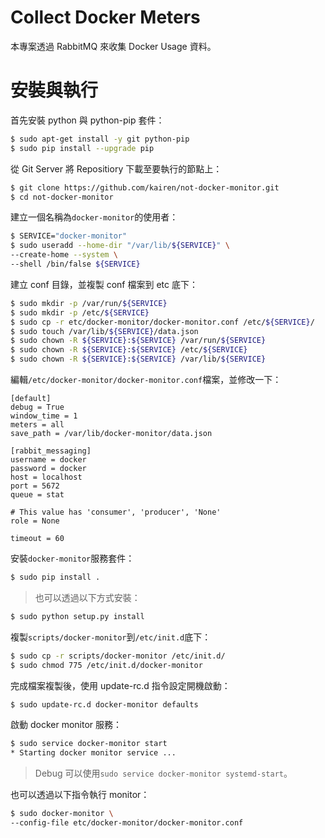 # Collect Docker Meters
本專案透過 RabbitMQ 來收集 Docker Usage 資料。

# 安裝與執行
首先安裝 python 與 python-pip 套件：
```sh
$ sudo apt-get install -y git python-pip
$ sudo pip install --upgrade pip
```

從 Git Server 將 Repositiory 下載至要執行的節點上：
```sh
$ git clone https://github.com/kairen/not-docker-monitor.git
$ cd not-docker-monitor
```

建立一個名稱為```docker-monitor```的使用者：
```sh
$ SERVICE="docker-monitor"
$ sudo useradd --home-dir "/var/lib/${SERVICE}" \
--create-home --system \
--shell /bin/false ${SERVICE}
```

建立 conf 目錄，並複製 conf 檔案到 etc 底下：
```sh
$ sudo mkdir -p /var/run/${SERVICE}
$ sudo mkdir -p /etc/${SERVICE}
$ sudo cp -r etc/docker-monitor/docker-monitor.conf /etc/${SERVICE}/
$ sudo touch /var/lib/${SERVICE}/data.json
$ sudo chown -R ${SERVICE}:${SERVICE} /var/run/${SERVICE}
$ sudo chown -R ${SERVICE}:${SERVICE} /etc/${SERVICE}
$ sudo chown -R ${SERVICE}:${SERVICE} /var/lib/${SERVICE}
```

編輯```/etc/docker-monitor/docker-monitor.conf```檔案，並修改一下：
```
[default]
debug = True
window_time = 1
meters = all
save_path = /var/lib/docker-monitor/data.json

[rabbit_messaging]
username = docker
password = docker
host = localhost
port = 5672
queue = stat

# This value has 'consumer', 'producer', 'None'
role = None

timeout = 60
```

安裝```docker-monitor```服務套件：
```sh
$ sudo pip install .
```
> 也可以透過以下方式安裝：
```sh
$ sudo python setup.py install
```

複製```scripts/docker-monitor```到```/etc/init.d```底下：
```sh
$ sudo cp -r scripts/docker-monitor /etc/init.d/
$ sudo chmod 775 /etc/init.d/docker-monitor
```
完成檔案複製後，使用 update-rc.d 指令設定開機啟動：
```sh
$ sudo update-rc.d docker-monitor defaults
```

啟動 docker monitor 服務：
```sh
$ sudo service docker-monitor start
* Starting docker monitor service ...                                                                                [ OK ]
```
> Debug 可以使用```sudo service docker-monitor systemd-start```。

也可以透過以下指令執行 monitor：
```sh
$ sudo docker-monitor \
--config-file etc/docker-monitor/docker-monitor.conf
```